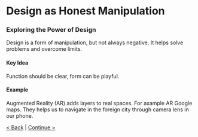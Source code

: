 # Design as Honest Manipulation

### Exploring the Power of Design
Design is a form of manipulation, but not always negative. It helps solve problems and overcome limits.

#### Key Idea
Function should be clear, form can be playful.

#### Example
Augmented Reality (AR) adds layers to real spaces. For axample AR Google maps. They helps us to navigate in the foreign city through camera lens in our phone.

[< Back](/presentation/01.md) | 
[Continue >](/presentation/03.md)
